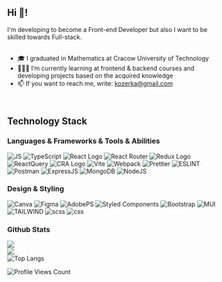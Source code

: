 ## Hi 👋!

<div>
  I'm developing to become a Front-end Developer but also I want to be skilled towards Full-stack.
  <br>
  <br>
  <ul>
    <li>🎓 I graduated in Mathematics at Cracow University of Technology</li>
     <li>👩🏻‍💻 I’m currently learning at frontend & backend courses and developing projects based on the acquired knowledge</li>
     <li>📫 If you want to reach me, write: <a href="mailto: kozerka@gmail.com">kozerka@gmail.com</a></li>
  </ul>
</div>
<br>


## Technology Stack

<h3>Languages & Frameworks & Tools & Abilities </h3>

![JS](https://img.shields.io/badge/JavaScript-F7DF1E.svg?style=for-the-badge&logo=JavaScript&logoColor=black) ![TypeScript](https://img.shields.io/badge/TypeScript-3178C6.svg?style=for-the-badge&logo=TypeScript&logoColor=white) ![React Logo](https://img.shields.io/badge/React-61DAFB.svg?style=for-the-badge&logo=React&logoColor=black) ![React Router](https://img.shields.io/badge/React%20Router-CA4245.svg?style=for-the-badge&logo=React-Router&logoColor=white) ![Redux Logo](https://img.shields.io/badge/Redux-764ABC.svg?style=for-the-badge&logo=Redux&logoColor=white) ![ReactQuery](https://img.shields.io/badge/React%20Query-FF4154.svg?style=for-the-badge&logo=React-Query&logoColor=white) ![CRA Logo](https://img.shields.io/badge/Create%20React%20App-09D3AC.svg?style=for-the-badge&logo=Create-React-App&logoColor=white) ![Vite](https://img.shields.io/badge/Vite-646CFF.svg?style=for-the-badge&logo=Vite&logoColor=white) ![Webpack](https://img.shields.io/badge/Webpack-8DD6F9.svg?style=for-the-badge&logo=Webpack&logoColor=black) ![Prettier](https://img.shields.io/badge/Prettier-F7B93E.svg?style=for-the-badge&logo=Prettier&logoColor=black) ![ESLINT](https://img.shields.io/badge/ESLint-4B32C3.svg?style=for-the-badge&logo=ESLint&logoColor=white) ![Postman](https://img.shields.io/badge/Postman-FF6C37.svg?style=for-the-badge&logo=Postman&logoColor=white) ![ExpressJS](https://img.shields.io/badge/Express-000000.svg?style=for-the-badge&logo=Express&logoColor=white) ![MongoDB](https://img.shields.io/badge/MongoDB-47A248.svg?style=for-the-badge&logo=MongoDB&logoColor=white)  ![NodeJS](https://img.shields.io/badge/Node.js-339933.svg?style=for-the-badge&logo=nodedotjs&logoColor=white) 

<h3>Design & Styling </h3>

![Canva](https://img.shields.io/badge/Canva-00C4CC.svg?style=for-the-badge&logo=Canva&logoColor=white) ![Figma](https://img.shields.io/badge/Figma-F24E1E.svg?style=for-the-badge&logo=Figma&logoColor=white) ![AdobePS](https://img.shields.io/badge/Adobe%20Photoshop-31A8FF.svg?style=for-the-badge&logo=Adobe-Photoshop&logoColor=white) ![Styled Components](https://img.shields.io/badge/styledcomponents-DB7093.svg?style=for-the-badge&logo=styled-components&logoColor=white) ![Bootstrap](https://img.shields.io/badge/Bootstrap-7952B3.svg?style=for-the-badge&logo=Bootstrap&logoColor=white) ![MUI](https://img.shields.io/badge/MUI-007FFF.svg?style=for-the-badge&logo=MUI&logoColor=white) ![TAILWIND](https://img.shields.io/badge/Tailwind%20CSS-06B6D4.svg?style=for-the-badge&logo=Tailwind-CSS&logoColor=white) ![scss](https://img.shields.io/badge/Sass-CC6699.svg?style=for-the-badge&logo=Sass&logoColor=white) ![css](https://img.shields.io/badge/CSS3-1572B6.svg?style=for-the-badge&logo=CSS3&logoColor=white)


<h3>Github Stats </h3>


![](https://github-readme-stats-kozerka.vercel.app/api?username=kozerka&theme=holi&hide_border=true&include_all_commits=false&count_private=true)<br/>
![](https://github-readme-streak-stats.herokuapp.com/?user=kozerka&theme=holi&hide_border=true)<br/>
![Top Langs](https://github-readme-stats-kozerka.vercel.app/api/top-langs/?username=kozerka&langs_count=8&layout=compact&theme=holi&hide_border=true&cache_seconds=3600)<br/>



 <img src="https://visitcount.itsvg.in/api?id=kozerka&label=Profile%20Views&color=8&icon=1&pretty=false" alt="Profile Views Count"></p>
  


